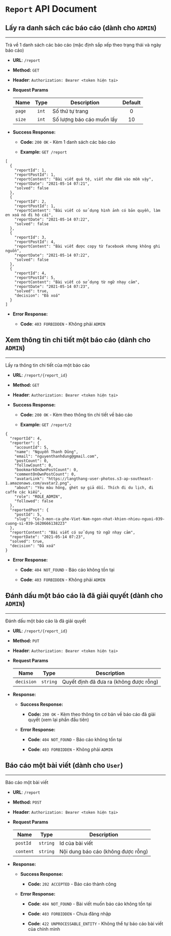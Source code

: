 # `Report` API Document

## Lấy ra danh sách các báo cáo (dành cho `ADMIN`)

----
Trả về 1 danh sách các báo cáo (mặc định sắp xếp theo trạng thái và ngày báo cáo)

* **URL**: `/report`

* **Method:** `GET`

* **Header**: `Authorization: Bearer <token hiện tại>`

* **Request Params**

  | Name    | Type    | Description                 | Default   |
  | ------- |:------: | ------------                | :-------: |
  | `page`  | `int`   | Số thứ tự trang             | 0         |
  | `size`  | `int`   | Số lượng báo cáo muốn lấy   | 10        |
  
* **Success Response:**

    * **Code:** `200 OK` - Kèm 1 danh sách các báo cáo

    * **Example:** `GET /report`
    
```json5
[
  {
    "reportId": 1,
    "reportPostId": 1,
    "reportContent": "Bài viết quá tệ, viết như đấm vào mồm vậy",
    "reportDate": "2021-05-14 07:21",
    "solved": false
  },
  {
    "reportId": 2,
    "reportPostId": 1,
    "reportContent": "Bài viết có sử dụng hình ảnh có bản quyền, làm ơn xoá nó đi hộ cái",
    "reportDate": "2021-05-14 07:22",
    "solved": false
  },
  {
    "reportId": 3,
    "reportPostId": 4,
    "reportContent": "Bài viết được copy từ facebook nhưng không ghi nguồn",
    "reportDate": "2021-05-14 07:22",
    "solved": false
  },
  {
    "reportId": 4,
    "reportPostId": 5,
    "reportContent": "Bài viết có sử dụng từ ngữ nhạy cảm",
    "reportDate": "2021-05-14 07:23",
    "solved": true,
    "decision": "Đã xoá"
  }
]
```

* **Error Response:**

  * **Code**: `403 FORBIDDEN` - Không phải `ADMIN`

## Xem thông tin chi tiết một báo cáo (dành cho `ADMIN`)

----
Lấy ra thông tin chi tiết của một báo cáo

* **URL**: `/report/{report_id}`

* **Method:** `GET`

* **Header**: `Authorization: Bearer <token hiện tại>`

* **Success Response:**

  * **Code:** `200 OK` - Kèm theo thông tin chi tiết về báo cáo

  * **Example:** `GET /report/2`
  
```json5
{
  "reportId": 4,
  "reporter": {
    "accountId": 5,
    "name": "Nguyễn Thanh Dũng",
    "email": "nguyenthanhdung@gmail.com",
    "postCount": 0,
    "followCount": 0,
    "bookmarkOnOwnPostCount": 0,
    "commentOnOwnPostCount": 0,
    "avatarLink": "https://langthang-user-photos.s3-ap-southeast-1.amazonaws.com/avatar2.png",
    "about": "Yêu màu hông, ghét sự giả dối. Thích đi du lịch, đi caffe các kiểu",
    "role": "ROLE_ADMIN",
    "followed": false
  },
  "reportedPost": {
    "postId": 5,
    "slug": "Co-3-mon-ca-phe-Viet-Nam-ngon-nhat-khien-nhieu-nguoi-039-cuong-si-039-1620666138223"
  },
  "reportContent": "Bài viết có sử dụng từ ngữ nhạy cảm",
  "reportDate": "2021-05-14 07:23",
  "solved": true,
  "decision": "Đã xoá"
}
```

* **Error Response:**

  * **Code**: `404 NOT_FOUND` - Báo cáo không tồn tại
    
  * **Code**: `403 FORBIDDEN` - Không phải `ADMIN`

## Đánh dấu một báo cáo là đã giải quyết (dành cho `ADMIN`)

----
Đánh dấu một báo cáo là đã giải quyết

* **URL**: `/report/{report_id}`

* **Method:** `PUT`
  
* **Header**: `Authorization: Bearer <token hiện tại>`

* **Request Params**

  | Name        | Type    | Description                             |
  | -------     |:------: | ------------                            |
  | `decision`  | `string`| Quyết định đã đưa ra (không được rỗng)  |

* **Response:**

  * **Success Response:**

    * **Code:** `200 OK` - Kèm theo thông tin cơ bản về báo cáo đã giải quyết (xem lại phần đầu tiên)

  * **Error Response:**
  
    * **Code**: `404 NOT_FOUND` - Báo cáo không tồn tại
      
    * **Code**: `403 FORBIDDEN` - Không phải `ADMIN`

## Báo cáo một bài viết (dành cho `User`)

----
Báo cáo một bài viết

* **URL**: `/report`

* **Method:** `POST`

* **Header**: `Authorization: Bearer <token hiện tại>`

* **Request Params**

  | Name        | Type    | Description                        |
  | -------     |:------: | ------------                       |
  | `postId`    | `string`| Id của bài viết                    |
  | `content`   | `string`| Nội dung báo cáo (không được rỗng) |

* **Response:**

  * **Success Response:**

    * **Code:** `202 ACCEPTED` - Báo cáo thành công

  * **Error Response:**

    * **Code**: `404 NOT_FOUND` - Bài viết muốn báo cáo không tồn tại

    * **Code**: `403 FORBIDDEN` - Chưa đăng nhập
  
    * **Code**: `422 UNPROCESSABLE_ENTITY` - Không thể tự báo cáo bài viết của chính mình
  
